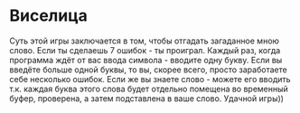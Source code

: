 # Виселица

Суть этой игры заключается в том, чтобы отгадать загаданное мною слово.
Если ты сделаешь 7 ошибок - ты проиграл.
Каждый раз, когда программа ждёт от вас ввода символа - вводите одну букву.
Если вы введёте больше одной буквы, то вы, скорее всего, просто
заработаете себе несколько ошибок. Если же вы знаете слово - можете его вводить
т.к. каждая буква этого слова будет отдельно помещена во временный буфер,
проверена, а затем подставлена в ваше слово.
Удачной игры))
